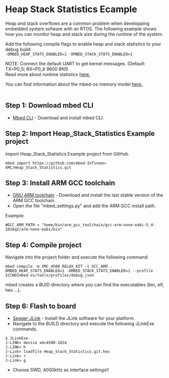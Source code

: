 # Heap Stack Statistics Ecample

Heap and stack overflows are a common problem when developping embedded system sofware with an RTOS.
The following example shows how you can monitor heap and stack size during the runtime of the system.

Add the following compile flags to enable heap and stack statistics to your debug build:<br />
`-DMBED_HEAP_STATS_ENABLED=1 -DMBED_STACK_STATS_ENABLED=1`

NOTE: Connect the default UART to get kernel messages. (Default: TX=P0_5; RX=P0_4 9600 8N1)<br />
Read more about runtime statistics [here.](https://docs.mbed.com/docs/mbed-os-handbook/en/latest/advanced/runtime_stats/)<br />

You can find information about the mbed-os memory model [here.](https://os.mbed.com/docs/v5.7/reference/memory.html)<br /><br />

## Step 1: Download mbed CLI

* [Mbed CLI](https://docs.mbed.com/docs/mbed-os-handbook/en/latest/dev_tools/cli/#installing-mbed-cli) - Download and install mbed CLI.

## Step 2: Import Heap_Stack_Statistics Example project

Import Heap_Stack_Statistics Example project from GitHub.

```
mbed import https://github.com/mbed-Infineon-XMC/Heap_Stack_Statistics.git
```

## Step 3: Install ARM GCC toolchain

* [GNU ARM toolchain](https://launchpad.net/gcc-arm-embedded) - Download and install the last stable version of the ARM GCC toolchain.
* Open the file "mbed_settings.py" and add the ARM GCC install path.

Example:
```
#GCC_ARM_PATH = "home/bin/arm_gcc_toolchain/gcc-arm-none-eabi-5_4-2016q2/arm-none-eabi/bin"
```

## Step 4: Compile project

Navigate into the project folder and execute the following command:
```
mbed compile -m XMC_4500_RELAX_KIT -t GCC_ARM -DMBED_HEAP_STATS_ENABLED=1 -DMBED_STACK_STATS_ENABLED=1 --profile ${CWD}mbed-os/tools/profiles/debug.json
```
mbed creates a BUID directory where you can find the executables (bin, elf, hex ...).

## Step 6: Flash to board

* [Segger JLink](https://www.segger.com/downloads/jlink) - Install the JLink software for your platform.
* Navigate to the BUILD directory and execute the following JLinkExe commands.
```
$ JLinkExe
J-LINK> device xmc4500-1024
J-LINK> h
J-Link> loadfile Heap_Stack_Statistics.git.hex
J-Link> r
J-Link> g
```
* Choose SWD, 4000kHz as interface settings!!

